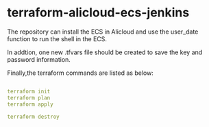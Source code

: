 # terraform-alicloud-ecs-jenkins

The repository can install the ECS in Alicloud and use the user_date function to run the shell in the ECS.

In addtion, one new .tfvars file should be created to save the key and password information.

Finally,the terraform commands are listed as below:

```yaml

terraform init
terraform plan
terraform apply

terraform destroy
```




